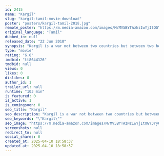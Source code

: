 ```yaml
---
id: 2415
name: "Kargil"
slug: "kargil-tamil-movie-download"
poster: "posters/kargil-tamil-2018.jpg"
remote_poster: "https://m.media-amazon.com/images/M/MV5BYTAzNzIwYjItOGY3Yy00MzJmLTg2ZjEtNzdjZmQwM2ZkYjk3XkEyXkFqcGdeQXVyNzM4OTQzMzg@._V1_SX300.jpg"
original_language: "Tamil"
dubbed_in: null
released_date: "22 Jun 2018"
synopsis: "Kargil is a war not between two countries but between two hearts. Arjun (Jishnu Menon) an IT Professional romances with his lover girl Maha who fights more which Arjun treats as his Love. Maha informs about her Dad who travels fro..."
type: "movie"
rating: "6.8"
imdbid: "tt8644126"
tmdbid: null
views: 0
likes: 0
dislikes: 0
author_id: 1
trailer_url: null
runtime: "103 min"
is_featured: 0
is_active: 1
is_comingsoon: 0
seo_title: "Kargil"
seo_description: "Kargil is a war not between two countries but between two hearts. Arjun (Jishnu Menon) an IT Professional romances with his lover girl Maha who fights more which Arjun treats as his Love. Maha informs about her Dad who travels fro..."
seo_keywords: "\"Kargil\""
seo_image: "https://m.media-amazon.com/images/M/MV5BYTAzNzIwYjItOGY3Yy00MzJmLTg2ZjEtNzdjZmQwM2ZkYjk3XkEyXkFqcGdeQXVyNzM4OTQzMzg@._V1_SX300.jpg"
screenshots: null
redirect_to: null
social_shares: 0
created_at: 2025-04-10 18:58:37
updated_at: 2025-04-10 18:58:37
---
```


